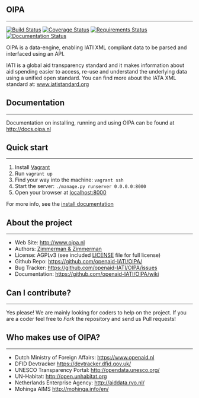 ## OIPA
--------
[![Build Status](https://travis-ci.org/zimmerman-zimmerman/OIPA.svg?branch=develop)](https://travis-ci.org/zimmerman-zimmerman/OIPA)
[![Coverage Status](https://coveralls.io/repos/zimmerman-zimmerman/OIPA/badge.svg?branch=develop&service=github)](https://coveralls.io/github/zimmerman-zimmerman/OIPA?branch=develop)
[![Requirements Status](https://requires.io/github/zimmerman-zimmerman/OIPA/requirements.svg?branch=develop)](https://requires.io/github/zimmerman-zimmerman/OIPA/requirements/?branch=develop)
[![Documentation Status](https://readthedocs.org/projects/oipa-docs/badge/?version=latest)](http://docs.oipa.nl/en/latest/?badge=latest)


OIPA is a data-engine, enabling IATI XML compliant data to be parsed and interfaced using an API.

IATI is a global aid transparency standard and it makes information about aid spending easier to access, re-use and understand the underlying data using a unified open standard. You can find more about the IATA XML standard at: <a href="http://www.iatistandard.org" target="_blank">www.iatistandard.org</a>


## Documentation
--------

Documentation on installing, running and using OIPA can be found at <a href="http://docs.oipa.nl" target="_blank">http://docs.oipa.nl</a>

## Quick start
-------

1. Install [Vagrant](https://www.vagrantup.com/)
2. Run ```vagrant up```
3. Find your way into the machine: ```vagrant ssh```
4. Start the server: ```./manage.py runserver 0.0.0.0:8000```
5. Open your browser at <a href="http://localhost:8000" target="_blank">localhost:8000</a>

For more info, see the [install documentation](http://docs.oipa.nl/en/latest/installing/)


## About the project
--------
* Web Site:         <a href="http://www.oipa.nl" target="_blank">http://www.oipa.nl</a>
* Authors:          <a href="https://www.zimmermanzimmerman.nl/" target="_blank">Zimmerman & Zimmerman</a>
* License:          AGPLv3 (see included <a href="https://github.com/openaid-IATI/OIPA/blob/master/LICENSE.MD" target="_blank">LICENSE</a> file for full license)
* Github Repo:      <a href="https://github.com/openaid-IATI/OIPA/" target="_blank">https://github.com/openaid-IATI/OIPA/</a>
* Bug Tracker:      <a href="https://github.com/openaid-IATI/OIPA/issues" target="_blank">https://github.com/openaid-IATI/OIPA/issues</a>
* Documentation:    <a href="https://github.com/openaid-IATI/OIPA/wiki" target="_blank">https://github.com/openaid-IATI/OIPA/wiki</a>


## Can I contribute?
--------

Yes please! We are mainly looking for coders to help on the project. If you are a coder feel free to *Fork* the repository and send us Pull requests!


## Who makes use of OIPA?
--------
* Dutch Ministry of Foreign Affairs:         <a href="https://www.openaid.nl" target="_blank">https://www.openaid.nl</a>
* DFID Devtracker                            <a href="https://devtracker.dfid.gov.uk" target="_blank">https://devtracker.dfid.gov.uk/</a>
* UNESCO Transparency Portal:                <a href="http://opendata.unesco.org/" target="_blank">http://opendata.unesco.org/</a>
* UN-Habitat:                                <a href="http://open.unhabitat.org" target="_blank">http://open.unhabitat.org</a>
* Netherlands Enterprise Agency:             <a href="http://aiddata.rvo.nl" target="_blank">http://aiddata.rvo.nl/</a>
* Mohinga AIMS                               <a href="http://mohinga.info/en/" target="_blank">http://mohinga.info/en/</a>
